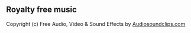 ## Royalty free music
Copyright (c) Free Audio, Video & Sound Effects by [Audiosoundclips.com][1]

[1]: http://audiosoundclips.com/ "See more"
